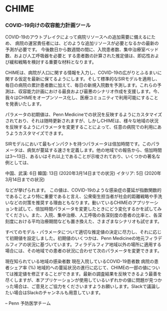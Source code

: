 # CHIME
### COVID-19向けの収容能力計画ツール

COVID-19のアウトブレイクによって病院リソースへの追加需要に備えるにため、
病院の運営責任者には、どのような追加リソースが必要となるかの最新の予測が必要です。
今後数日から数週間の間に、入院患者数、集中治療室ベッド数、および人工呼吸器を必要と
する患者数の計算された推定値は、即応性および緩和戦略を検討する重要な材料となります。

CHIMEは、病院が人口に関する情報を入力し、COVID-19の広がりとふるまいに関する仮定を最新に保てるようにします。そして標準的なSIRモデルを適用し、毎日の病院の累計患者数に加えて、毎日の新規入院数を予測します。これらの予測は、収容能力計画における最良および最悪のシナリオ作成を支援します。今、我々はCHIMEをオープンソース化し、医療コミュニティで利用可能にすることを発表いたします。

パラメータの初期値は、Penn Medicineでの状況を反映するようにカスタマイズされており、それは随時更新されますが、しかしCHIMEは、様々な地域の状況を反映するようにパラメータを変更することによって、任意の病院での利用にあうようカスタマイズできます。

SIRモデルにおいて最もインパクトを持つパラメータは倍加時間です。このパラメータは、病気が蔓延する速さを定義します。他の地域での報告から、倍加時間は3〜13日、あるいはそれ以上であることが示唆されており、いくつかの著名な例としては、

中国、武漢: 6日
韓国: 13日 (2020年3月14日までの状況)
イタリア: 5日 (2020年3月14日までの状況)

などが挙げられます。
この値は、COVID-19のような感染症の蔓延が指数関数的であることより特に重要であると言え、公衆衛生担当者が社会的距離戦略や手洗いなどの対策を推奨する理由ともなります。動いているCHIMEのアプリケーションを試して、倍加時間パラメータを変更したときにどう変化するかを試してみてください。また、入院、集中治療、人工呼吸の各深刻度の患者の比率と、各深刻度における平均治療期間なども置き換えた、さまざまなシナリオも試せます。

すべてのモデル・パラメータについて適切な推定値の決定に尽力し、それに応じて初期値を設定しました。初期値のいくつかは、Penn Medicineの地元フィラデルフィアの状況に基づいています。フィラデルフィア地域以外の場所に適用する場合には、その地域での患者の状況に合わせて次のパラメータを変更できます。

現在知られている地域の感染者数
現在入院しているCOVID-19患者数
病院の患者シェア率 (%)
地域的への蔓延状況の進行に応じて、CHIMEの一部の値については推定値を修正することができます。最新の調査結果を反映できるよう最善を尽くしますが、本アプリケーションが使用しているいずれかの値に問題が見つかった場合は、ご意見とご協力をくださいますようお願いします。Slackで議論したい場合はSlackのチャンネルも用意しています。

– Penn 予防医学チーム